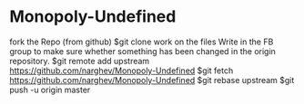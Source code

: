 # Monopoly-Undefined
fork the Repo (from github)
$git clone <your repo url>
work on the files
Write in the FB group to make sure whether something has been changed in the origin repository.
$git remote add upstream https://github.com/narghev/Monopoly-Undefined
$git fetch https://github.com/narghev/Monopoly-Undefined
$git rebase upstream
$git push -u origin master
